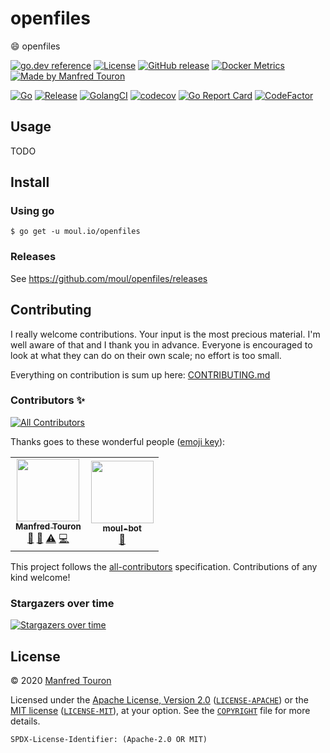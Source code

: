 # openfiles

:smile: openfiles

[![go.dev reference](https://img.shields.io/badge/go.dev-reference-007d9c?logo=go&logoColor=white)](https://pkg.go.dev/moul.io/openfiles)
[![License](https://img.shields.io/badge/license-Apache--2.0%20%2F%20MIT-%2397ca00.svg)](https://github.com/moul/openfiles/blob/master/COPYRIGHT)
[![GitHub release](https://img.shields.io/github/release/moul/openfiles.svg)](https://github.com/moul/openfiles/releases)
[![Docker Metrics](https://images.microbadger.com/badges/image/moul/openfiles.svg)](https://microbadger.com/images/moul/openfiles)
[![Made by Manfred Touron](https://img.shields.io/badge/made%20by-Manfred%20Touron-blue.svg?style=flat)](https://manfred.life/)

[![Go](https://github.com/moul/openfiles/workflows/Go/badge.svg)](https://github.com/moul/openfiles/actions?query=workflow%3AGo)
[![Release](https://github.com/moul/openfiles/workflows/Release/badge.svg)](https://github.com/moul/openfiles/actions?query=workflow%3ARelease)
[![GolangCI](https://golangci.com/badges/github.com/moul/openfiles.svg)](https://golangci.com/r/github.com/moul/openfiles)
[![codecov](https://codecov.io/gh/moul/openfiles/branch/master/graph/badge.svg)](https://codecov.io/gh/moul/openfiles)
[![Go Report Card](https://goreportcard.com/badge/moul.io/openfiles)](https://goreportcard.com/report/moul.io/openfiles)
[![CodeFactor](https://www.codefactor.io/repository/github/moul/openfiles/badge)](https://www.codefactor.io/repository/github/moul/openfiles)


## Usage

TODO

## Install

### Using go

```console
$ go get -u moul.io/openfiles
```

### Releases

See https://github.com/moul/openfiles/releases

## Contributing

<!-- FIXME: contributing.gif -->

I really welcome contributions. Your input is the most precious material. I'm well aware of that and I thank you in advance. Everyone is encouraged to look at what they can do on their own scale; no effort is too small.

Everything on contribution is sum up here: [CONTRIBUTING.md](./CONTRIBUTING.md)

### Contributors ✨

<!-- ALL-CONTRIBUTORS-BADGE:START - Do not remove or modify this section -->
[![All Contributors](https://img.shields.io/badge/all_contributors-2-orange.svg)](#contributors)
<!-- ALL-CONTRIBUTORS-BADGE:END -->

Thanks goes to these wonderful people ([emoji key](https://allcontributors.org/docs/en/emoji-key)):

<!-- ALL-CONTRIBUTORS-LIST:START - Do not remove or modify this section -->
<!-- prettier-ignore-start -->
<!-- markdownlint-disable -->
<table>
  <tr>
    <td align="center"><a href="http://manfred.life"><img src="https://avatars1.githubusercontent.com/u/94029?v=4" width="100px;" alt=""/><br /><sub><b>Manfred Touron</b></sub></a><br /><a href="#maintenance-moul" title="Maintenance">🚧</a> <a href="https://github.com/moul/openfiles/commits?author=moul" title="Documentation">📖</a> <a href="https://github.com/moul/openfiles/commits?author=moul" title="Tests">⚠️</a> <a href="https://github.com/moul/openfiles/commits?author=moul" title="Code">💻</a></td>
    <td align="center"><a href="https://manfred.life/moul-bot"><img src="https://avatars1.githubusercontent.com/u/41326314?v=4" width="100px;" alt=""/><br /><sub><b>moul-bot</b></sub></a><br /><a href="#maintenance-moul-bot" title="Maintenance">🚧</a></td>
  </tr>
</table>

<!-- markdownlint-enable -->
<!-- prettier-ignore-end -->
<!-- ALL-CONTRIBUTORS-LIST:END -->

This project follows the [all-contributors](https://github.com/all-contributors/all-contributors) specification. Contributions of any kind welcome!

### Stargazers over time

[![Stargazers over time](https://starchart.cc/moul/openfiles.svg)](https://starchart.cc/moul/openfiles)

## License

© 2020 [Manfred Touron](https://manfred.life)

Licensed under the [Apache License, Version 2.0](https://www.apache.org/licenses/LICENSE-2.0) ([`LICENSE-APACHE`](LICENSE-APACHE)) or the [MIT license](https://opensource.org/licenses/MIT) ([`LICENSE-MIT`](LICENSE-MIT)), at your option. See the [`COPYRIGHT`](COPYRIGHT) file for more details.

`SPDX-License-Identifier: (Apache-2.0 OR MIT)`
